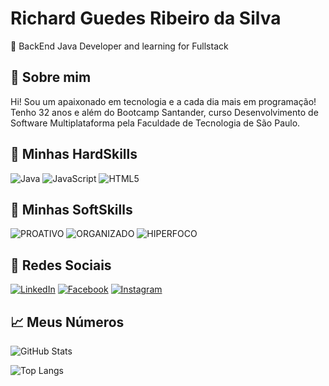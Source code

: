 
# Richard Guedes Ribeiro da Silva
📌 BackEnd Java Developer and learning for Fullstack

## 🚀 Sobre mim

Hi! Sou um apaixonado em tecnologia e a cada dia mais em programação! Tenho 32 anos e além do Bootcamp Santander, curso Desenvolvimento de Software Multiplataforma pela Faculdade de Tecnologia de São Paulo. 

## 🥇 Minhas HardSkills
![Java](https://img.shields.io/badge/Java-000?style=for-the-badge&logo=java) ![JavaScript](https://img.shields.io/badge/JavaScript-000?style=for-the-badge&logo=javascript) ![HTML5](https://img.shields.io/badge/HTML5-000?style=for-the-badge&logo=html5) 

## 📕 Minhas SoftSkills
![PROATIVO](https://img.shields.io/badge/PROATIVO-blue) ![ORGANIZADO](https://img.shields.io/badge/ORGANIZADO-red) ![HIPERFOCO](https://img.shields.io/badge/HIPERFOCO-yellow)


## 👾 Redes Sociais
[![LinkedIn](https://img.shields.io/badge/LinkedIn-000?style=for-the-badge&logo=linkedin&logoColor=0E76A8)](https://www.linkedin.com/in/richard-guedes-ribeiro-923b76a1/) [![Facebook](https://img.shields.io/badge/Facebook-000?style=for-the-badge&logo=facebook)](https://www.facebook.com/richard.g.ribeiro.7/) [![Instagram](https://img.shields.io/badge/Instagram-000?style=for-the-badge&logo=instagram)](https://www.instagram.com/ribeirorichard/)

## 📈 Meus Números
![GitHub Stats](https://github-readme-stats.vercel.app/api?username=richardguedesrib&theme=transparent&bg_color=000&border_color=30A3DC&show_icons=true&icon_color=30A3DC&title_color=E94D5F&text_color=FFF)

![Top Langs](https://github-readme-stats-git-masterrstaa-rickstaa.vercel.app/api/top-langs/?username=richardguedesrib&bg_color=000&border_color=30A3DC&title_color=E94D5F&text_color=FFF)



